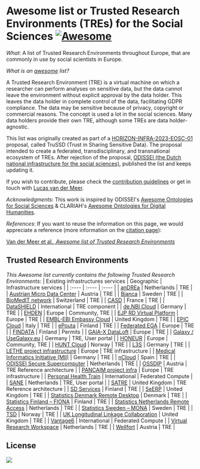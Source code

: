 # Awesome list or Trusted Research Environments (TREs) for the Social Sciences [![Awesome](https://awesome.re/badge.svg)](https://awesome.re)
*What*: A list of Trusted Research Environments throughout Europe, that are commonly in use by social scientists in Europe. 

*What is an [awesome](https://github.com/sindresorhus/awesome) list?*

A Trusted Research Environment (TRE) is a virtual machine on which a researcher can perform analyses on sensitive data, but the data cannot leave the environment without explicit approval by the data holder. This leaves the data holder in complete control of the data, facilitating GDPR compliance. The data may be sensitive because of privacy, copyright or commercial reasons. The concept is used a lot in the social sciences. Many data holders provide their own TRE, although some TREs are data holder-agnostic. 

This list was originally created as part of a [HORIZON-INFRA-2023-EOSC-01](https://ec.europa.eu/info/funding-tenders/opportunities/portal/screen/opportunities/topic-details/horizon-infra-2023-eosc-01-06;callCode=null;freeTextSearchKeyword=eosc-01-06;matchWholeText=true;typeCodes=1;statusCodes=31094501,31094502;programmePeriod=2021%20-%202027;programCcm2Id=43108390;programDivisionCode=null;focusAreaCode=null;destinationGroup=null;missionGroup=null;geographicalZonesCode=null;programmeDivisionProspect=null;startDateLte=null;startDateGte=null;crossCuttingPriorityCode=null;cpvCode=null;performanceOfDelivery=null;sortQuery=sortStatus;orderBy=asc;onlyTenders=false;topicListKey=topicSearchTablePageState) proposal, called TruSSD (Trust in Sharing Sensitive Data). The proposal intended to create a federated, transdisciplinary, and transnational ecosystem of TREs. After rejection of the proposal, [ODISSEI (the Dutch national infrastructure for the social sciences)](https://odissei-data.nl), published the list and keeps updating it.

<!-- Please note that, unless otherwise stated, the resources are in English. When available, the Digital Object Identifier (DOI) assigned by [FAIRsharing](https://fairsharing.org/) is added.  -->

If you wish to contribute, please check the [contribution guidelines](./CONTRIBUTION_GUIDELINES.md) or get in touch with [Lucas van der Meer](mailto:lucas@odissei-data.nl?subject=Awesome%20list%20of%20TREs). 

*Acknowledgments*: This work is inspired by ODISSEI's [Awesome Ontologies for Social Sciences](https://github.com/FAIR-Expertise-Hub/awesome-ontologies-social-sciences) & CLARIAH's [Awesome Ontologies for Digital Humanities](https://github.com/CLARIAH/awesome-humanities-ontologies).

*References*: If you want to reuse the information on this page, we would appreciate a reference (more information on the [citation page](./CITATION.cff)):

  [Van der Meer et al., _Awesome list of Trusted Research Environments_](https://github.com/odissei-data/awesome-tres-social-sciences/)


<!-- To add: from ENTRUST -->

<!-- ## Contents
- [ASDF](#Trusted-Research-Environments) -->


## Trusted Research Environments
_This Awesome list currently contains the following Trusted Research Environments:_
| Existing infrastructures services | Geographic | Infrastructure services |
| :---- | :---- | :---- |
| [anDREa](https://mydre.org/) | Netherlands | TRE |
| [Austrian Micro Data Center](https://www.statistik.at/services/tools/services/amdc-mikrodaten-fuer-die-wissenschaft) | Austria | TRE |
| [Bianca](https://www.snic.se/resources/compute-resources/bianca/) | Sweden | TRE |
| [BioMedIT network](https://sphn.ch/network/projects/biomedit/) | Switzerland | TRE |
| [CASD](https://www.casd.eu/en/) | France | TRE |
| [DataSHIELD](https://www.datashield.org/about/about-datashield-collated) | International | TRE component |
| [de.NBI Cloud](https://cloud.denbi.de/) | Germany | TRE |
| [EHDEN](https://www.ehden.eu/) | Europe | Community, TRE |
| [EJP RD Virtual Platform](https://www.ejprarediseases.org/what-is-it/) | Europe | TRE |
| [EMBL-EBI Embassy Cloud](https://www.embassycloud.org/) | United Kingdom | TRE |
| [EPIC Cloud](https://www.cnaf.infn.it/en/epic-cloud-en/) | Italy | TRE |
| [ePouta](https://research.csc.fi/-/epouta) | Finland | TRE |
| [Federated EGA](https://ega-archive.org/federated) | Europe | TRE |
| [FINDATA](https://findata.fi/en/)  | Finland | Permits |
| [GAIA-X DataLoft](https://gaia-x.eu/news/latest-news/health-x-a-common-data-space-for-the-health-sector/) | Europe | TRE |
| [Galaxy / UseGalaxy.eu](http://www.usegalaxy.eu) | Germany | TRE, User portal |
| [HONEUR](https://portal.honeur.org/) | Europe | Community, TRE |
| [HUNT Cloud](https://www.ntnu.edu/mh/huntcloud) | Norway | TRE |
| [L3S](https://www.l3s.de/en) | Germany | TRE |
| [LETHE project infrastructure](https://www.lethe-project.eu/deliverables-publications/) | Europe | TRE infrastructure |
| [Medical Informatics Initiative (MII)](https://www.uk-augsburg.de/kliniken-und-institute/institut-fuer-digitale-medizin/schwerpunkte/mediz.html) | Germany | TRE |
| [nCloud](https://www.bsc.es/supportkc/docs-ncloud/intro) | Spain | TRE |
| [ODISSEI Secure Supercomputer](https://odissei-data.nl/ossc/) | Netherlands | TRE |
| [OSSDIP](https://ossdip.at/) | Austria | TRE Reference architecture |
| [PANCAIM project infra](https://pancaim.eu/) | Europe | TRE infrastructure |
| [Personal Health Train](https://www.go-fair.org/implementation-networks/overview/personal-health-train/) | International | Federated Compute |
| [SANE](http://www.odissei-data.nl/sane) | Netherlands | TRE, User portal |
| [SATRE](https://dareuk.org.uk/driver-project-satre/) | United Kingdom | TRE Reference architecture |
| [SD Services](https://research.csc.fi/sensitive-data) | Finland | TRE |
| [SeERP](https://serp.ac.uk/)  | United Kingdom | TRE |
| [Statistics Denmark Remote Desktop](https://remote.dst.dk/my.policy) | Denmark | TRE  |
| [Statistics Finland – FIONA](https://www.stat.fi/tup/mikroaineistot/etakaytto\_en.html) | Finland | TRE  |
| [Statistics Netherlands Remote Access](https://www.cbs.nl/en-gb/our-services/customised-services-microdata/microdata-conducting-your-own-research) | Netherlands | TRE  |
| [Statistics Sweden – MONA](https://www.scb.se/en/services/ordering-data-and-statistics/ordering-microdata/mona--statistics-swedens-platform-for-access-to-microdata/) | Sweden | TRE |
| [TSD](https://www.uio.no/english/services/it/research/sensitive-data/) | Norway | TRE |
| [UK Longitudinal Linkage Collaboration](https://ukllc.ac.uk) | United Kingdom | TRE |
| [Vantage6](https://distributedlearning.ai/)  | International | Federated Compute |
| [Virtual Research Workspace](https://www.rug.nl/society-business/centre-for-information-technology/research/services/virtual-research-workspace?lang=en) | Netherlands | TRE |
| [Wellfort](https://tiss.tuwien.ac.at/fpl/project/index.xhtml?id=1617832) | Austria | TRE |




## License
<a href="http://creativecommons.org/publicdomain/zero/1.0/"><img src="https://i.creativecommons.org/p/zero/1.0/88x31.png"></a>

